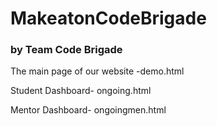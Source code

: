 # MakeatonCodeBrigade

### by Team Code Brigade

The main page of our website -demo.html

Student Dashboard- ongoing.html

Mentor Dashboard- ongoingmen.html
